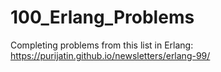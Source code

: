 # 100_Erlang_Problems
Completing problems from this list in Erlang: https://purijatin.github.io/newsletters/erlang-99/
